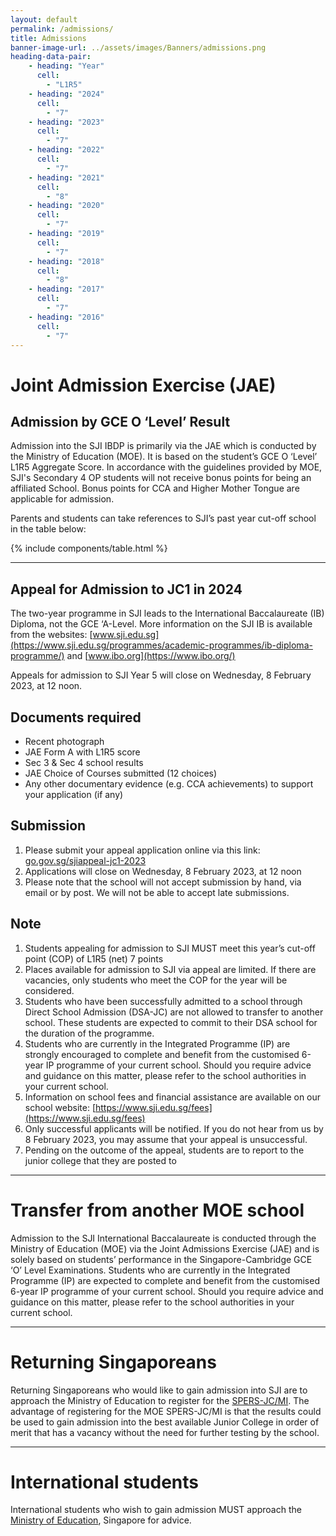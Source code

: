 ```yaml
---
layout: default
permalink: /admissions/
title: Admissions
banner-image-url: ../assets/images/Banners/admissions.png
heading-data-pair:
    - heading: "Year"
      cell: 
        - "L1R5"
    - heading: "2024"
      cell: 
        - "7"
    - heading: "2023"
      cell: 
        - "7"
    - heading: "2022"
      cell: 
        - "7"
    - heading: "2021"
      cell: 
        - "8"
    - heading: "2020"
      cell: 
        - "7"
    - heading: "2019"
      cell: 
        - "7"
    - heading: "2018"
      cell: 
        - "8"
    - heading: "2017"
      cell:
        - "7"
    - heading: "2016"
      cell: 
        - "7"
---
```


# Joint Admission Exercise (JAE)
## Admission by GCE O ‘Level’ Result
Admission into the SJI IBDP is primarily via the JAE which is conducted by the Ministry of Education (MOE). 
It is based on the student’s GCE O ‘Level’ L1R5 Aggregate Score. In accordance with the guidelines provided by MOE, 
SJI's Secondary 4 OP students will not receive bonus points for being an affiliated School. Bonus points for CCA and 
Higher Mother Tongue are applicable for admission. 

Parents and students can take references to SJI’s past year cut-off school in the table below:

{% include components/table.html %}

---
## Appeal for Admission to JC1 in 2024

The two-year programme in SJI leads to the International Baccalaureate (IB) Diploma, not the GCE ‘A-Level. 
More information on the SJI IB is available from the websites: 
[www.sji.edu.sg](https://www.sji.edu.sg/programmes/academic-programmes/ib-diploma-programme/)
and [www.ibo.org](https://www.ibo.org/)


Appeals for admission to SJI Year 5 will close on Wednesday, 8 February 2023, at 12 noon.

## Documents required
* Recent photograph
* JAE Form A with L1R5 score
* Sec 3 & Sec 4 school results
* JAE Choice of Courses submitted (12 choices)
* Any other documentary evidence (e.g. CCA achievements) to support your application (if any)

## Submission
1. Please submit your appeal application online via this link: [go.gov.sg/sjiappeal-jc1-2023](https://go.gov.sg/sjiappeal-jc1-2023)
2. Applications will close on Wednesday, 8 February 2023, at 12 noon
3. Please note that the school will not accept submission by hand, via email or by post.  We will not be able to accept late submissions.

## Note
1. Students appealing for admission to SJI MUST meet this year’s cut-off point (COP) of L1R5 (net) 7 points
2. Places available for admission to SJI via appeal are limited. If there are vacancies, only students who meet the COP 
    for the year will be considered.
3. Students who have been successfully admitted to a school through Direct School Admission (DSA-JC) are not allowed to 
    transfer to another school. These students are expected to commit to their DSA school for the duration of the programme.
4. Students who are currently in the Integrated Programme (IP) are strongly encouraged to complete and benefit from the 
    customised 6-year IP programme of your current school. Should you require advice and guidance on this matter, please 
    refer to the school authorities in your current school.
5. Information on school fees and financial assistance are available on our school website: [https://www.sji.edu.sg/fees](https://www.sji.edu.sg/fees)
6. Only successful applicants will be notified. If you do not hear from us by 8 February 2023, you may assume that your 
    appeal is unsuccessful.
7. Pending on the outcome of the appeal, students are to report to the junior college that they are posted to

---
# Transfer from another MOE school
Admission to the SJI International Baccalaureate is conducted through the Ministry of Education (MOE) via the Joint 
Admissions Exercise (JAE) and is solely based on students’ performance in the Singapore-Cambridge GCE ‘O’ Level Examinations. 
Students who are currently in the Integrated Programme (IP) are expected to complete and benefit from the customised 6-year 
IP programme of your current school. Should you require advice and guidance on this matter, please refer to the school 
authorities in your current school.

---
# Returning Singaporeans
Returning Singaporeans who would like to gain admission into SJI are to approach the Ministry of Education to register 
for the <a href="https://www.moe.gov.sg/returning-singaporeans/post-secondary">SPERS-JC/MI</a>. The advantage of registering 
for the MOE SPERS-JC/MI is that the results could be used to gain admission into the best available Junior College in order 
of merit that has a vacancy without the need for further testing by the school.

---
# International students
International students who wish to gain admission MUST approach the 
<a href="https://www.moe.gov.sg/international-students">Ministry of Education</a>, Singapore for advice.